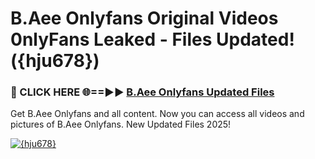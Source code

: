 # B.Aee Onlyfans Original Videos 0nlyFans Leaked - Files Updated! ({hju678})

<h3>🔴 CLICK HERE 🌐==►► <a href="https://tinyurl.com/ms9xzufz" rel="nofollow">B.Aee Onlyfans Updated Files</a></h3>

Get B.Aee Onlyfans and all content. Now you can access all videos and pictures of B.Aee Onlyfans. New Updated Files 2025!

[![{hju678}](https://i.imgur.com/PQ7UWWw.gif)](https://tinyurl.com/ms9xzufz)